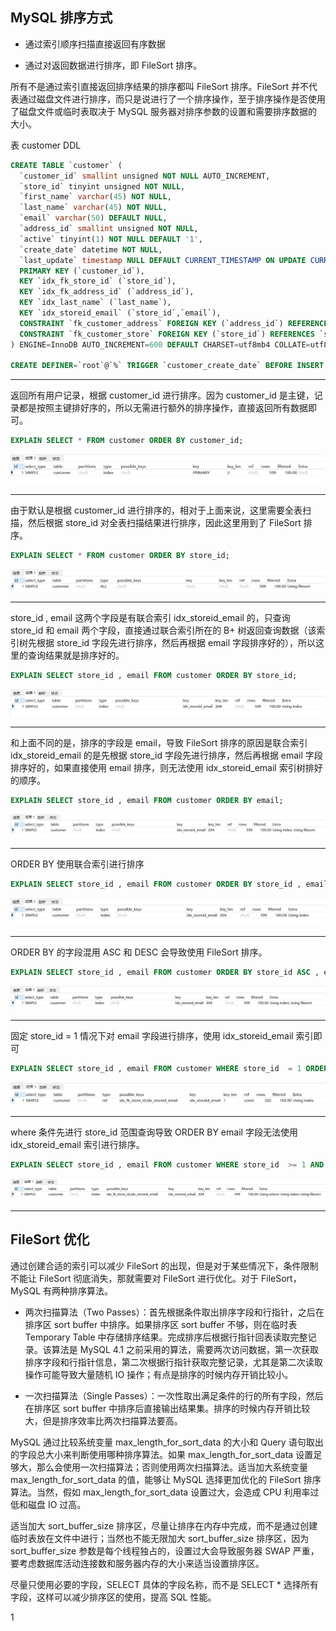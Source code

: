 ## MySQL 排序方式

+ 通过索引顺序扫描直接返回有序数据

+ 通过对返回数据进行排序，即 FileSort 排序。

所有不是通过索引直接返回排序结果的排序都叫 FileSort 排序。FileSort 并不代表通过磁盘文件进行排序，而只是说进行了一个排序操作，至于排序操作是否使用了磁盘文件或临时表取决于 MySQL 服务器对排序参数的设置和需要排序数据的大小。

表 customer DDL

```sql
CREATE TABLE `customer` (
  `customer_id` smallint unsigned NOT NULL AUTO_INCREMENT,
  `store_id` tinyint unsigned NOT NULL,
  `first_name` varchar(45) NOT NULL,
  `last_name` varchar(45) NOT NULL,
  `email` varchar(50) DEFAULT NULL,
  `address_id` smallint unsigned NOT NULL,
  `active` tinyint(1) NOT NULL DEFAULT '1',
  `create_date` datetime NOT NULL,
  `last_update` timestamp NULL DEFAULT CURRENT_TIMESTAMP ON UPDATE CURRENT_TIMESTAMP,
  PRIMARY KEY (`customer_id`),
  KEY `idx_fk_store_id` (`store_id`),
  KEY `idx_fk_address_id` (`address_id`),
  KEY `idx_last_name` (`last_name`),
  KEY `idx_storeid_email` (`store_id`,`email`),
  CONSTRAINT `fk_customer_address` FOREIGN KEY (`address_id`) REFERENCES `address` (`address_id`) ON DELETE RESTRICT ON UPDATE CASCADE,
  CONSTRAINT `fk_customer_store` FOREIGN KEY (`store_id`) REFERENCES `store` (`store_id`) ON DELETE RESTRICT ON UPDATE CASCADE
) ENGINE=InnoDB AUTO_INCREMENT=600 DEFAULT CHARSET=utf8mb4 COLLATE=utf8mb4_0900_ai_ci;

CREATE DEFINER=`root`@`%` TRIGGER `customer_create_date` BEFORE INSERT ON `customer` FOR EACH ROW SET NEW.create_date = NOW();;
```

---

返回所有用户记录，根据 customer_id 进行排序。因为 customer_id 是主键，记录都是按照主键排好序的，所以无需进行额外的排序操作，直接返回所有数据即可。

```sql
EXPLAIN SELECT * FROM customer ORDER BY customer_id;
```

![](assets/markdown-img-paste-20200528001445103.png)

---

由于默认是根据 customer_id 进行排序的，相对于上面来说，这里需要全表扫描，然后根据 store_id 对全表扫描结果进行排序，因此这里用到了 FileSort 排序。

```sql
EXPLAIN SELECT * FROM customer ORDER BY store_id;
```

![](assets/markdown-img-paste-20200528000353117.png)

---

store_id , email 这两个字段是有联合索引 idx_storeid_email 的，只查询 store_id 和 email 两个字段，直接通过联合索引所在的 B+ 树返回查询数据（该索引树先根据 store_id 字段先进行排序，然后再根据 email 字段排序好的），所以这里的查询结果就是排序好的。

```sql
EXPLAIN SELECT store_id , email FROM customer ORDER BY store_id;
```

![](assets/markdown-img-paste-2020052800340723.png)

---

和上面不同的是，排序的字段是 email，导致 FileSort 排序的原因是联合索引 idx_storeid_email 的是先根据 store_id 字段先进行排序，然后再根据 email 字段排序好的，如果直接使用 email 排序，则无法使用 idx_storeid_email 索引树排好的顺序。

```sql
EXPLAIN SELECT store_id , email FROM customer ORDER BY email;
```

![](assets/markdown-img-paste-20200528003847952.png)

---

ORDER BY 使用联合索引进行排序

```sql
EXPLAIN SELECT store_id , email FROM customer ORDER BY store_id , email;
```

![](assets/markdown-img-paste-20200528004212924.png)

---

ORDER BY 的字段混用 ASC 和 DESC 会导致使用 FileSort 排序。

```sql
EXPLAIN SELECT store_id , email FROM customer ORDER BY store_id ASC , email DESC;
```

![](assets/markdown-img-paste-20200528134243338.png)

---

固定 store_id = 1 情况下对 email 字段进行排序，使用 idx_storeid_email 索引即可

```sql
EXPLAIN SELECT store_id , email FROM customer WHERE store_id  = 1 ORDER BY email;
```

![](assets/markdown-img-paste-20200528135115915.png)

---

where 条件先进行 store_id 范围查询导致 ORDER BY email 字段无法使用 idx_storeid_email 索引进行排序。

```sql
EXPLAIN SELECT store_id , email FROM customer WHERE store_id  >= 1 AND store_id <= 3 ORDER BY email;
```

![](assets/markdown-img-paste-20200528140130307.png)

---

## FileSort 优化

通过创建合适的索引可以减少 FileSort 的出现，但是对于某些情况下，条件限制不能让 FileSort 彻底消失，那就需要对 FileSort 进行优化。对于 FileSort，MySQL 有两种排序算法。

+ 两次扫描算法（Two Passes）：首先根据条件取出排序字段和行指针，之后在排序区 sort buffer 中排序。如果排序区 sort buffer 不够，则在临时表 Temporary Table 中存储排序结果。完成排序后根据行指针回表读取完整记录。该算法是 MySQL 4.1 之前采用的算法，需要两次访问数据，第一次获取排序字段和行指针信息，第二次根据行指针获取完整记录，尤其是第二次读取操作可能导致大量随机 IO 操作；有点是排序的时候内存开销比较小。

+ 一次扫描算法（Single Passes）：一次性取出满足条件的行的所有字段，然后在排序区 sort buffer 中排序后直接输出结果集。排序的时候内存开销比较大，但是排序效率比两次扫描算法要高。

MySQL 通过比较系统变量 max_length_for_sort_data 的大小和 Query 语句取出的字段总大小来判断使用哪种排序算法。如果 max_length_for_sort_data 设置足够大，那么会使用一次扫描算法；否则使用两次扫描算法。适当加大系统变量 max_length_for_sort_data 的值，能够让 MySQL 选择更加优化的 FileSort 排序算法。当然，假如 max_length_for_sort_data 设置过大，会造成 CPU 利用率过低和磁盘 IO 过高。

适当加大 sort_buffer_size 排序区，尽量让排序在内存中完成，而不是通过创建临时表放在文件中进行；当然也不能无限加大 sort_buffer_size 排序区，因为 sort_buffer_size 参数是每个线程独占的，设置过大会导致服务器 SWAP 严重，要考虑数据库活动连接数和服务器内存的大小来适当设置排序区。

尽量只使用必要的字段，SELECT 具体的字段名称，而不是 SELECT * 选择所有字段，这样可以减少排序区的使用，提高 SQL 性能。










1
